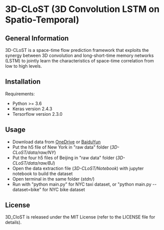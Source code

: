 # 3D-CLoST (3D Convolution LSTM on Spatio-Temporal)

## General Information

3D-CLoST is a space-time flow prediction framework that exploits the synergy between 3D convolution and long-short-time memory networks (LSTM) to jointly learn the characteristics of space-time correlation from low to high levels.

## Installation

Requirements:
* Python >= 3.6
* Keras version 2.4.3
* Tersorflow version 2.3.0

## Usage
  - Download data from [OneDrive](https://1drv.ms/f/s!Akh6N7xv3uVmhOhCtwaiDRy5oDVIug) or [BaiduYun](http://pan.baidu.com/s/1mhIPrRE)
  - Put the h5 file of New York in "raw data" folder (*3D-CLoST/data/raw/NY*)
  - Put the four h5 files of Beijing in "raw data" folder (*3D-CLoST/data/raw/BJ*)
  - Open the data extraction file (*3D-CLoST/Notebook*) with jupyter notebook to build the dataset
  - Open terminal in the same folder (*stdn/*)
  - Run with "python main.py" for NYC taxi dataset, or "python main.py --dataset=bike" for NYC bike dataset

## License

3D_CloST is released under the MIT License (refer to the LICENSE file for details).
